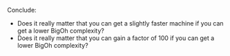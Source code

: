 Conclude:
- Does it really matter that you can get a slightly faster machine if you can get a lower BigOh complexity?
- Does it really matter that you can gain a factor of 100 if you can get a lower BigOh complexity?

